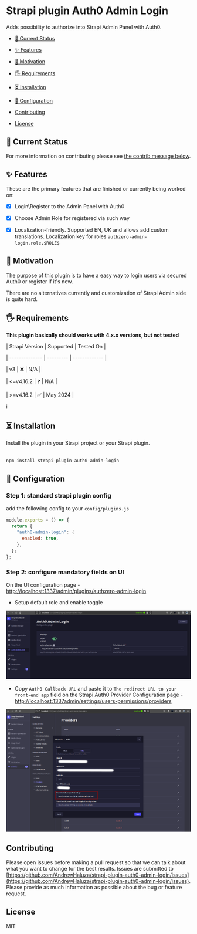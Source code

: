 # Strapi plugin Auth0 Admin Login

Adds possibility to authorize into Strapi Admin Panel with Auth0.


- [🚦 Current Status](#current-status)

- [✨ Features](#features)

- [🤔 Motivation](#motivation)

- [🖐 Requirements](#requirements)

- [⏳ Installation](#installation)

- [🔧 Configuration](#configuration)

- [Contributing](#contributing)

- [License](#license)

## 🚦 Current Status

For more information on contributing please see [the contrib message below](#contributing).

## ✨ Features

These are the primary features that are finished or currently being worked on:

- [x] Login\Register to the Admin Panel with Auth0

- [x] Choose Admin Role for registered via such way

- [x] Localization-friendly. Supported EN, UK and allows add custom translations. Localization key for roles `authzero-admin-login.role.$ROLE$`

## 🤔 Motivation

The purpose of this plugin is to have a easy way to login users via secured Auth0 or register if it's new.

There are no alternatives currently and customization of Strapi Admin side is quite hard.

## 🖐 Requirements

**This plugin basically should works with 4.x.x versions, but not tested**


| Strapi Version | Supported |   Tested On   |

| -------------- | --------- | ------------- |

| v3             |    ❌     |      N/A      |

| <=v4.16.2      |    ❓     |      N/A      |

| >=v4.16.2      |    ✅     |    May 2024   |

i
## ⏳ Installation

Install the plugin in your Strapi project or your Strapi plugin.

```bash

npm install strapi-plugin-auth0-admin-login

```

## 🔧 Configuration

### Step 1: standard strapi plugin config

add the following config to your `config/plugins.js`

```js
module.exports = () => {
  return {
    "auth0-admin-login": {
      enabled: true,
    },
  };
};
```
### Step 2: configure mandatory fields on UI

On the UI configuration page - [http://localhost:1337/admin/plugins/authzero-admin-login](http://localhost:1337/admin/plugins/authzero-admin-login)
- Setup default role and enable toggle


![Plugin Configuration Page](/docs/plugin-configurations.png)

- Copy `Auth0 Callback URL` and paste it to `The redirect URL to your front-end app` field on the Strapi Auth0 Provider Configuration page - [http://localhost:1337admin/settings/users-permissions/providers](http://localhost:1337admin/settings/users-permissions/providers)


![Strapi Auth0 Configuration Page](/docs/auth0-configuration.png)


## Contributing

Please open issues before making a pull request so that we can talk about what you want to change for the best results.
Issues are submitted to [https://github.com/AndrewHaluza/strapi-plugin-auth0-admin-login/issues](https://github.com/AndrewHaluza/strapi-plugin-auth0-admin-login/issues). Please provide as much information as possible about the bug or feature request.

## License

MIT
